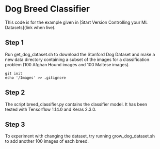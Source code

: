 # Dog Breed Classifier

This code is for the example given in [Start Version Controlling your ML Datasets](link when live).

## Step 1
Run get_dog_dataset.sh to download the Stanford Dog Dataset and make a new data directory containing a subset of the images for a classification problem (100 Afghan Hound images and 100 Maltese images). 

```
git init
echo '/Images' >> .gitignore
```

## Step 2
The script breed_classifier.py contains the classifier model. It has been tested with Tensorflow 1.14.0 and Keras 2.3.0. 

## Step 3
To experiment with changing the dataset, try running grow_dog_dataset.sh to add another 100 images of each breed. 
